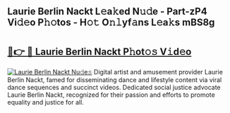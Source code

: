 ## Laurie Berlin Nackt L𝚎a𝚔ed N𝚞𝚍e - Part-zP4 Vi𝚍𝚎o P𝚑𝚘tos - H𝚘𝚝 O𝚗𝚕yf𝚊ns L𝚎a𝚔s mBS8g

# <h2><a href="http://kfdq27.oniu.top/?m=Laurie+Berlin+Nackt">🔗👉 🔴 Laurie Berlin Nackt P𝚑ot𝚘𝚜 V𝚒d𝚎o</a></h2>

[![Laurie Berlin Nackt Nu𝚍e𝚜](https://i.imgur.com/0qMVB7G.gif)](http://kfdq27.oniu.top/?m=Laurie+Berlin+Nackt)
Digital artist and amusement provider Laurie Berlin Nackt, famed for disseminating dance and lifestyle content via viral dance sequences and succinct videos. Dedicated social justice advocate Laurie Berlin Nackt, recognized for their passion and efforts to promote equality and justice for all.  
